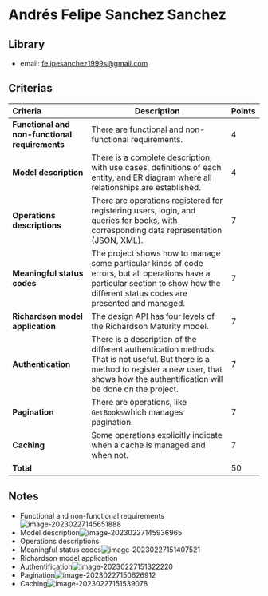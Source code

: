 # Andrés Felipe Sanchez Sanchez

## Library

* email: felipesanchez1999s@gmail.com

  

## Criterias
| Criteria                                       | Description                                                  | Points |
| :--------------------------------------------- | ------------------------------------------------------------ | ------ |
| **Functional and non-functional requirements** | There are functional and non-functional requirements.        | 4      |
| **Model description**                          | There is a complete description, with use cases, definitions of each entity, and ER diagram where all relationships are established. | 4      |
| **Operations descriptions**                    | There are operations registered for registering users, login, and queries for books, with corresponding data representation (JSON, XML). | 7      |
| **Meaningful status codes**                    | The project shows how to manage some particular kinds of code errors, but all operations have a particular section to show how the different status codes are presented and managed. | 7      |
| **Richardson model application**               | The design API has four levels of the Richardson Maturity model. | 7      |
| **Authentication**                             | There is a description of the different authentication methods. That is not useful. But there is a method to register a new user, that shows how the authentification will be done on the project. | 7      |
| **Pagination**                                 | There are operations, like `GetBooks`which manages pagination. | 7      |
| **Caching**                                    | Some operations explicitly indicate when a cache is managed and when not. | 7      |
| **Total**                                      |                                                              | 50     |

## Notes

* Functional and non-functional requirements![image-20230227145651888](/home/juancardona/Workbench/rdbs-sql-essential/images/image-20230227145651888.png)
* Model description![image-20230227145936965](/home/juancardona/Workbench/rdbs-sql-essential/images/image-20230227145936965.png)
* Operations descriptions
* Meaningful status codes![image-20230227151407521](/home/juancardona/Workbench/rdbs-sql-essential/images/image-20230227151407521.png)
* Richardson model application
* Authentification![image-20230227151322220](/home/juancardona/Workbench/rdbs-sql-essential/images/image-20230227151322220.png)
* Pagination![image-20230227150626912](/home/juancardona/.config/Typora/typora-user-images/image-20230227150626912.png)
* Caching![image-20230227151539078](/home/juancardona/Workbench/rdbs-sql-essential/images/image-20230227151539078.png)
